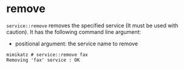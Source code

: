 # remove

`service::remove` removes the specified service (It must be used with caution). It has the following command line argument:

* positional argument: the service name to remove

```
mimikatz # service::remove fax
Removing 'fax' service : OK
```
